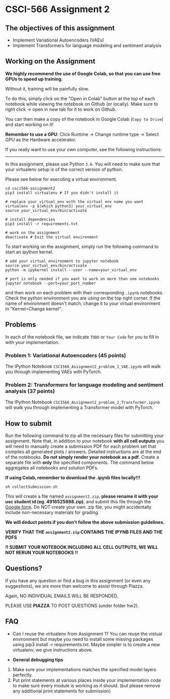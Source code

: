 # CSCI-566 Assignment 2

## The objectives of this assignment
* Implement Variational Autoencoders (VAEs)
* Implement Transformers for language modeling and sentiment analysis

## Working on the Assignment
**We highly recommend the use of Google Colab, so that you can use free GPUs to speed up training.**

Without it, training will be painfully slow.

To do this, simply click on the "Open in Colab" button at the top of each notebook while viewing the notebook on Github (or locally). Make sure to right click -> open in new tab for it to work on Github.

You can then make a copy of the notebook in Google Colab (`Copy to Drive`) and start working on it!

**Remember to use a GPU**: Click Runtime -> Change runtime type -> Select GPU as the Hardware accelerator.

If you really want to use your own computer, see the following instructions:
________________________________________________________
In this assignment, please use Python `3.6`.
You will need to make sure that your virtualenv setup is of the correct version of python.

Please see below for executing a virtual environment.
```shell
cd csci566-assignment2
pip3 install virtualenv # If you didn't install it

# replace your_virtual_env with the virtual env name you want
virtualenv -p $(which python3) your_virtual_env
source your_virtual_env/bin/activate

# install dependencies
pip3 install -r requirements.txt

# work on the assignment
deactivate # Exit the virtual environment
```
To start working on the assignment, simply run the following command to start an ipython kernel.
```shell
# add your virtual environment to jupyter notebook
source your_virtual_env/bin/activate
python -m ipykernel install --user --name=your_virtual_env

# port is only needed if you want to work on more than one notebooks
jupyter notebook --port=your_port_number

```
and then work on each problem with their corresponding `.ipynb` notebooks.
Check the python environment you are using on the top right corner.
If the name of environment doesn't match, change it to your virtual environment in "Kernel>Change kernel".

## Problems
In each of the notebook file, we indicate `TODO` or `Your Code` for you to fill in with your implementation.

### Problem 1: Variational Autoencoders (45 points)
The IPython Notebook `CSCI566_Assignment2_problem_1_VAE.ipynb` will walk you through implementing VAEs with PyTorch.

### Problem 2: Transformers for language modeling and sentiment analysis (37 points)
The IPython Notebook `CSCI566_Assignment2_problem_2_Transformer.ipynb` will walk you through implementing a Transformer model with PyTorch.

## How to submit

Run the following command to zip all the necessary files for submitting your assignment. Note that, in addition to your notebook **with all cell outputs** you will need to manually create a submission PDF for each problem set that compiles all generated plots / answers. Detailed instructions are at the end of the notebooks. **Do not simply render your notebook as a pdf**. Create a separate file with **only** the specified components. The command below aggregates all notebooks and solution PDFs.

**If using Colab, remember to download the .ipynb files locally!!!**

```shell
sh collectSubmission.sh
```

This will create a file named `assignment2.zip`, **please rename it with your usc student id (eg. 4916525888.zip)**, and submit this file through the [Google form](https://docs.google.com/forms/d/e/1FAIpQLSdh6Qtqc81a4fJEuGRbF8o9Gxtr5vr7rbBOyluCgYTAsPdmoQ/viewform?usp=pp_url).
Do NOT create your own .zip file, you might accidentally include non-necessary materials for grading.

**We will deduct points if you don't follow the above submission guidelines.**

**VERIFY THAT THE `assignment2.zip` CONTAINS THE IPYNB FILES AND THE PDFS**

**!! SUBMIT YOUR NOTEBOOK INCLUDING ALL CELL OUTPUTS, WE WILL NOT RERUN YOUR NOTEBOOKS !!**

## Questions?
If you have any question or find a bug in this assignment (or even any suggestions), we are more than welcome to assist through Piazza.

Again, NO INDIVIDUAL EMAILS WILL BE RESPONDED.

PLEASE USE **PIAZZA** TO POST QUESTIONS (under folder hw2).

## FAQ

- Can I reuse the virtualenv from Assignment 1?
You can reuse the vistual environment but maybe you need to install some missing packages using pip3 install -r requirements.txt.
Maybe simpler is to create a new virtualenv, we give instructions above.

- **General debugging tips**
1. Make sure your implementations matches the specified model layers perfectly.
2. Put print statements at various places inside your implementation code to make sure every module is working as it should. 
(but please remove any additional print statements for submission)
